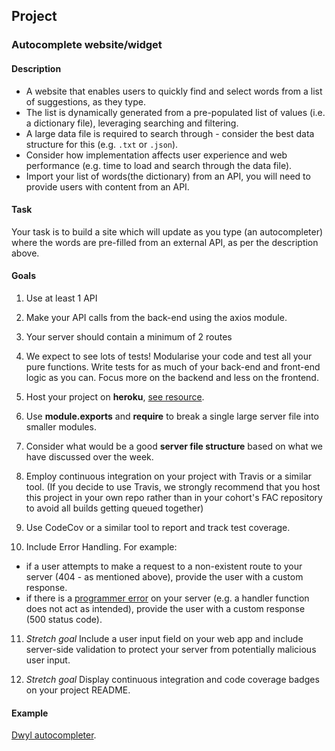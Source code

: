 ## Project

### Autocomplete website/widget

#### Description

- A website that enables users to quickly find and select words from a list of suggestions, as they type.
- The list is dynamically generated from a pre-populated list of values (i.e. a dictionary file), leveraging searching and filtering.
- A large data file is required to search through - consider the best data structure for this (e.g. `.txt` or `.json`).
- Consider how implementation affects user experience and web performance (e.g. time to load and search through the data file).
- Import your list of words(the dictionary) from an API, you will need to provide users with content from an API. 

#### Task

Your task is to build a site which will update as you type (an autocompleter) where the words are pre-filled from an external API, as per the description above.

#### Goals

1. Use at least 1 API 

2. Make your API calls from the back-end using the axios module.

3. Your server should contain a minimum of 2 routes

4. We expect to see lots of tests! Modularise your code and test all your pure functions. Write tests for as much of your back-end and front-end logic as you can. Focus more on the backend and less on the frontend.

5. Host your project on **heroku**, [see resource](https://devcenter.heroku.com/articles/getting-started-with-nodejs#introduction).

6. Use **module.exports** and **require** to break a single large server file into smaller modules.

7. Consider what would be a good **server file structure** based on what we have discussed over the week.

8. Employ continuous integration on your project with Travis or a similar tool. (If you decide to use Travis, we strongly recommend that you host this project in your own repo rather than in your cohort's FAC repository to avoid all builds getting queued together)

9. Use CodeCov or a similar tool to report and track test coverage.

10. Include Error Handling. For example:
  - if a user attempts to make a request to a non-existent route to your server (404 - as mentioned above), provide the user with a custom response.    
  - if there is a [programmer error](https://github.com/foundersandcoders/error-handling-workshop#kinds-of-errors) on your server (e.g. a handler function does not act as intended), provide the user with a custom response (500 status code).

11. *Stretch goal* Include a user input field on your web app and include server-side validation to protect your server from potentially malicious user input.

12. *Stretch goal* Display continuous integration and code coverage badges on your project README. 

#### Example

[Dwyl autocompleter](https://github.com/dwyl/autocomplete).

